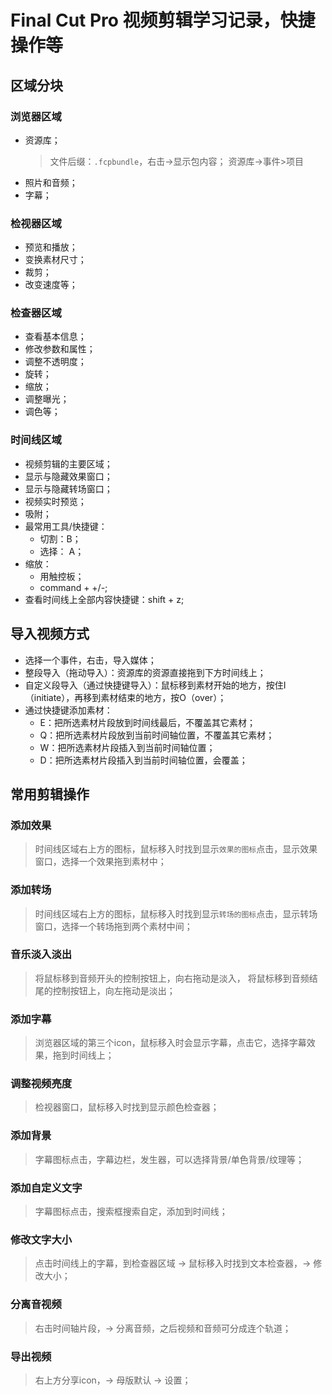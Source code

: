 # Final Cut Pro 视频剪辑学习记录，快捷操作等

## 区域分块

### 浏览器区域

- 资源库；
  > 文件后缀：`.fcpbundle`，右击->显示包内容；
  > 资源库->事件>项目
- 照片和音频；
- 字幕；

### 检视器区域

- 预览和播放；
- 变换素材尺寸；
- 裁剪；
- 改变速度等；

### 检查器区域

- 查看基本信息；
- 修改参数和属性；
- 调整不透明度；
- 旋转；
- 缩放；
- 调整曝光；
- 调色等；

### 时间线区域

- 视频剪辑的主要区域；
- 显示与隐藏效果窗口；
- 显示与隐藏转场窗口；
- 视频实时预览；
- 吸附；
- 最常用工具/快捷键：
  - 切割：B；
  - 选择： A；
- 缩放：
  - 用触控板；
  - command + +/-;
- 查看时间线上全部内容快捷键：shift + z;


## 导入视频方式

- 选择一个事件，右击，导入媒体；
- 整段导入（拖动导入）：资源库的资源直接拖到下方时间线上；
- 自定义段导入（通过快捷键导入）：鼠标移到素材开始的地方，按住I（initiate），再移到素材结束的地方，按O（over）；
- 通过快捷键添加素材：
  - E：把所选素材片段放到时间线最后，不覆盖其它素材；
  - Q：把所选素材片段放到当前时间轴位置，不覆盖其它素材；
  - W：把所选素材片段插入到当前时间轴位置；
  - D：把所选素材片段插入到当前时间轴位置，会覆盖；

## 常用剪辑操作

### 添加效果

> 时间线区域右上方的图标，鼠标移入时找到显示`效果的图标`点击，显示效果窗口，选择一个效果拖到素材中；

### 添加转场

> 时间线区域右上方的图标，鼠标移入时找到显示`转场的图标`点击，显示转场窗口，选择一个转场拖到两个素材中间；

### 音乐淡入淡出

> 将鼠标移到音频开头的控制按钮上，向右拖动是淡入，
> 将鼠标移到音频结尾的控制按钮上，向左拖动是淡出；

### 添加字幕

> 浏览器区域的第三个icon，鼠标移入时会显示字幕，点击它，选择字幕效果，拖到时间线上；

### 调整视频亮度

> 检视器窗口，鼠标移入时找到显示颜色检查器；

### 添加背景

> 字幕图标点击，字幕边栏，发生器，可以选择背景/单色背景/纹理等；

### 添加自定义文字

> 字幕图标点击，搜索框搜索自定，添加到时间线；

### 修改文字大小

> 点击时间线上的字幕，到检查器区域 -> 鼠标移入时找到文本检查器，-> 修改大小；

### 分离音视频

> 右击时间轴片段，-> 分离音频，之后视频和音频可分成连个轨道；

### 导出视频

> 右上方分享icon，-> 母版默认 -> 设置；

